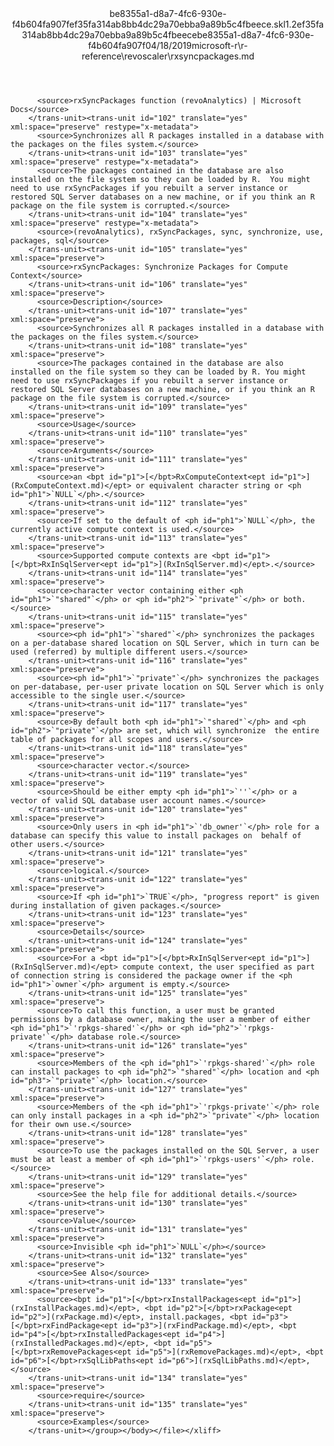 <?xml version="1.0"?><xliff version="1.2" xmlns="urn:oasis:names:tc:xliff:document:1.2" xmlns:xsi="http://www.w3.org/2001/XMLSchema-instance" xsi:schemaLocation="urn:oasis:names:tc:xliff:document:1.2 xliff-core-1.2-transitional.xsd"><file datatype="xml" original="rxsyncpackages.md" source-language="en-US" target-language="en-US"><header><tool tool-id="mdxliff" tool-name="mdxliff" tool-version="1.0-d1654b2" tool-company="Microsoft" /><xliffext:skl_file_name xmlns:xliffext="urn:microsoft:content:schema:xliffextensions">be8355a1-d8a7-4fc6-930e-f4b604fa907fef35fa314ab8bb4dc29a70ebba9a89b5c4fbeece.skl</xliffext:skl_file_name><xliffext:version xmlns:xliffext="urn:microsoft:content:schema:xliffextensions">1.2</xliffext:version><xliffext:ms.openlocfilehash xmlns:xliffext="urn:microsoft:content:schema:xliffextensions">ef35fa314ab8bb4dc29a70ebba9a89b5c4fbeece</xliffext:ms.openlocfilehash><xliffext:ms.sourcegitcommit xmlns:xliffext="urn:microsoft:content:schema:xliffextensions">be8355a1-d8a7-4fc6-930e-f4b604fa907f</xliffext:ms.sourcegitcommit><xliffext:ms.lasthandoff xmlns:xliffext="urn:microsoft:content:schema:xliffextensions">04/18/2019</xliffext:ms.lasthandoff><xliffext:ms.openlocfilepath xmlns:xliffext="urn:microsoft:content:schema:xliffextensions">microsoft-r\r-reference\revoscaler\rxsyncpackages.md</xliffext:ms.openlocfilepath></header><body><group id="content" extype="content"><trans-unit id="101" translate="yes" xml:space="preserve" restype="x-metadata">
          <source>rxSyncPackages function (revoAnalytics) | Microsoft Docs</source>
        </trans-unit><trans-unit id="102" translate="yes" xml:space="preserve" restype="x-metadata">
          <source>Synchronizes all R packages installed in a database with the packages on the files system.</source>
        </trans-unit><trans-unit id="103" translate="yes" xml:space="preserve" restype="x-metadata">
          <source>The packages contained in the database are also installed on the file system so they can be loaded by R.  You might need to use rxSyncPackages if you rebuilt a server instance or restored SQL Server databases on a new machine, or if you think an R package on the file system is corrupted.</source>
        </trans-unit><trans-unit id="104" translate="yes" xml:space="preserve" restype="x-metadata">
          <source>(revoAnalytics), rxSyncPackages, sync, synchronize, use, packages, sql</source>
        </trans-unit><trans-unit id="105" translate="yes" xml:space="preserve">
          <source>rxSyncPackages: Synchronize Packages for Compute Context</source>
        </trans-unit><trans-unit id="106" translate="yes" xml:space="preserve">
          <source>Description</source>
        </trans-unit><trans-unit id="107" translate="yes" xml:space="preserve">
          <source>Synchronizes all R packages installed in a database with the packages on the files system.</source>
        </trans-unit><trans-unit id="108" translate="yes" xml:space="preserve">
          <source>The packages contained in the database are also installed on the file system so they can be loaded by R. You might need to use rxSyncPackages if you rebuilt a server instance or restored SQL Server databases on a new machine, or if you think an R package on the file system is corrupted.</source>
        </trans-unit><trans-unit id="109" translate="yes" xml:space="preserve">
          <source>Usage</source>
        </trans-unit><trans-unit id="110" translate="yes" xml:space="preserve">
          <source>Arguments</source>
        </trans-unit><trans-unit id="111" translate="yes" xml:space="preserve">
          <source>an <bpt id="p1">[</bpt>RxComputeContext<ept id="p1">](RxComputeContext.md)</ept> or equivalent character string or <ph id="ph1">`NULL`</ph>.</source>
        </trans-unit><trans-unit id="112" translate="yes" xml:space="preserve">
          <source>If set to the default of <ph id="ph1">`NULL`</ph>, the currently active compute context is used.</source>
        </trans-unit><trans-unit id="113" translate="yes" xml:space="preserve">
          <source>Supported compute contexts are <bpt id="p1">[</bpt>RxInSqlServer<ept id="p1">](RxInSqlServer.md)</ept>.</source>
        </trans-unit><trans-unit id="114" translate="yes" xml:space="preserve">
          <source>character vector containing either <ph id="ph1">`"shared"`</ph> or <ph id="ph2">`"private"`</ph> or both.</source>
        </trans-unit><trans-unit id="115" translate="yes" xml:space="preserve">
          <source><ph id="ph1">`"shared"`</ph> synchronizes the packages on a per-database shared location on SQL Server, which in turn can be used (referred) by multiple different users.</source>
        </trans-unit><trans-unit id="116" translate="yes" xml:space="preserve">
          <source><ph id="ph1">`"private"`</ph> synchronizes the packages on per-database, per-user private location on SQL Server which is only accessible to the single user.</source>
        </trans-unit><trans-unit id="117" translate="yes" xml:space="preserve">
          <source>By default both <ph id="ph1">`"shared"`</ph> and <ph id="ph2">`"private"`</ph> are set, which will synchronize  the entire table of packages for all scopes and users.</source>
        </trans-unit><trans-unit id="118" translate="yes" xml:space="preserve">
          <source>character vector.</source>
        </trans-unit><trans-unit id="119" translate="yes" xml:space="preserve">
          <source>Should be either empty <ph id="ph1">`''`</ph> or a vector of valid SQL database user account names.</source>
        </trans-unit><trans-unit id="120" translate="yes" xml:space="preserve">
          <source>Only users in <ph id="ph1">`'db_owner'`</ph> role for a database can specify this value to install packages on  behalf of other users.</source>
        </trans-unit><trans-unit id="121" translate="yes" xml:space="preserve">
          <source>logical.</source>
        </trans-unit><trans-unit id="122" translate="yes" xml:space="preserve">
          <source>If <ph id="ph1">`TRUE`</ph>, "progress report" is given during installation of given packages.</source>
        </trans-unit><trans-unit id="123" translate="yes" xml:space="preserve">
          <source>Details</source>
        </trans-unit><trans-unit id="124" translate="yes" xml:space="preserve">
          <source>For a <bpt id="p1">[</bpt>RxInSqlServer<ept id="p1">](RxInSqlServer.md)</ept> compute context, the user specified as part of connection string is considered the package owner if the <ph id="ph1">`owner`</ph> argument is empty.</source>
        </trans-unit><trans-unit id="125" translate="yes" xml:space="preserve">
          <source>To call this function, a user must be granted permissions by a database owner, making the user a member of either <ph id="ph1">`'rpkgs-shared'`</ph> or <ph id="ph2">`'rpkgs-private'`</ph> database role.</source>
        </trans-unit><trans-unit id="126" translate="yes" xml:space="preserve">
          <source>Members of the <ph id="ph1">`'rpkgs-shared'`</ph> role can install packages to <ph id="ph2">`"shared"`</ph> location and <ph id="ph3">`"private"`</ph> location.</source>
        </trans-unit><trans-unit id="127" translate="yes" xml:space="preserve">
          <source>Members of the <ph id="ph1">`'rpkgs-private'`</ph> role can only install packages in a <ph id="ph2">`"private"`</ph> location for their own use.</source>
        </trans-unit><trans-unit id="128" translate="yes" xml:space="preserve">
          <source>To use the packages installed on the SQL Server, a user must be at least a member of <ph id="ph1">`'rpkgs-users'`</ph> role.</source>
        </trans-unit><trans-unit id="129" translate="yes" xml:space="preserve">
          <source>See the help file for additional details.</source>
        </trans-unit><trans-unit id="130" translate="yes" xml:space="preserve">
          <source>Value</source>
        </trans-unit><trans-unit id="131" translate="yes" xml:space="preserve">
          <source>Invisible <ph id="ph1">`NULL`</ph></source>
        </trans-unit><trans-unit id="132" translate="yes" xml:space="preserve">
          <source>See Also</source>
        </trans-unit><trans-unit id="133" translate="yes" xml:space="preserve">
          <source><bpt id="p1">[</bpt>rxInstallPackages<ept id="p1">](rxInstallPackages.md)</ept>, <bpt id="p2">[</bpt>rxPackage<ept id="p2">](rxPackage.md)</ept>, install.packages, <bpt id="p3">[</bpt>rxFindPackage<ept id="p3">](rxFindPackage.md)</ept>, <bpt id="p4">[</bpt>rxInstalledPackages<ept id="p4">](rxInstalledPackages.md)</ept>, <bpt id="p5">[</bpt>rxRemovePackages<ept id="p5">](rxRemovePackages.md)</ept>, <bpt id="p6">[</bpt>rxSqlLibPaths<ept id="p6">](rxSqlLibPaths.md)</ept>,</source>
        </trans-unit><trans-unit id="134" translate="yes" xml:space="preserve">
          <source>require</source>
        </trans-unit><trans-unit id="135" translate="yes" xml:space="preserve">
          <source>Examples</source>
        </trans-unit></group></body></file></xliff>